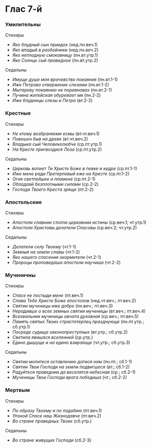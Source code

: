 
# Глас 7-й

### Умилительны

Стихиры

- *Яко блудный сын приидох* (нед.пн.веч.1)
- *Яко впадый в разбойники* (нед.пн.веч.2)
- *Яко неплодную смоковницу* (пн.вт.утр.1)
- *Яко Солнце сый праведное* (пн.вт.утр.2)

Седальны

- *Имуще душе моя врачевство покаяния* (пн.вт.1-1)
- *Иже Петрово отвержение слезами* (пн.вт.1-2)
- *Мытареву покаянию не поревновах* (пн.вт.2-1)
- *Пучина житейская обуревает мя* (пн.2-2)
- *Иже блудницы слезы и Петра* (вт.2-2)

### Крестные

Стихиры

- *Не ктому возбраняеми есмы* (вт.чт.веч.1)
- *Повешен быв на древе* (вт.чт.веч.2)
- *Владыка сый Человеколюбче* (ср.пт.утр.1)
- *На Кресте пригвоздися Лоза* (ср.пт.утр.2)

Седальны

- *Церковь вопиет Ти Христе Боже в певке и кедре* (ср.пт.1-1)
- *Иже мене ради Претерпевый еже на Кресте* (ср.пт.1-2)
- *Огня светлейшее и пламене* (ср.пт.2-1)
- *Обладаяй безплотными силами* (ср.2-2)
- *Господи Твоего Креста зряще* (пт.2-2)

### Апостольские

Стихиры

- *Апостоли славнии столпи церковнии истины* (ср.веч.1; чт.утр.1)
- *Апостоли Христовы делатели Спасовы* (ср.веч.2; чт.утр.2)

Седальны

- *Делатели селу Твоему* (чт.1-1)
- *Земныя на земли славы* (чт.1-2)
- *Яко нашего спасения окормители* (чт.2-1)
- *Пророцы проповедаша апостоли научиша* (чт.2-2)

### Мученичны

Стихиры

- *Спасе не постыди мене* (пт.веч.1)
- *Слава Тебе Христе Боже апостолов* (нед.чт.веч.; пт.веч.2)
- *Святии мученицы иже добре* (пн.веч.; пт.веч.3)
- *Нерадивше о всех земных святии мученицы* (вт.веч.; пт.веч.4)
- *Всехвальнии мученицы овчата духовная* (ср.веч.; пт.веч.5)
- *Память святых Твоих страстотерпец празднующе* (пн.пт.утр.; сб.утр.1)
- *Посреде судища законопреступных* (вт.утр.; сб.утр.2)
- *Светила явишася вселенней* (ср.утр.)
- *Едино дышуще и на едино взирающе* (чт.утр.; сб.утр.3)

Седальны

- *Святии молитеся оставлению датися нам* (пн.пт.; сб.1-1)
- *Святии Твои Господи на земли подвигшеся* (вт.; сб.1-2)
- *Радуйтеся праведнии да веселятся небесная* (ср.; сб.2-1)
- *Мученицы Твои Господи врага победиша* (чт.; сб.2-2)

### Мертвым

Стихиры

- *По образу Твоему и по подобию* (пт.веч.1)
- *Упокой Спасе наш Жизнодавче* (пт.веч.2)
- *Во стране праведных Твоих* (сб.утр.)

Седальны

- *Во стране живущих Господи* (сб.2-3)
